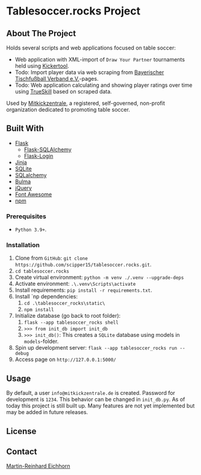# Tablesoccer.rocks Project

## About The Project

Holds several scripts and web applications focused on table soccer:

- Web application with XML-import of `Draw Your Partner` tournaments held using [Kickertool]([Kickertool](https://kickertool.de/)).
- Todo: Import player data via web scraping from [Bayerischer Tischfußball Verband e.V.](https://btfv.de/)-pages.
- Todo: Web application calculating and showing player ratings over time using [TrueSkill](https://en.wikipedia.org/wiki/TrueSkill) based on scraped data.

Used by [Mitkickzentrale](https://mitkickzentrale.de/), a registered, self-governed, non-profit organization dedicated to promoting table soccer.

## Built With

- [Flask]([Flask](https://flask.palletsprojects.com/en/2.2.x/))
  - [Flask-SQLAlchemy](https://flask-sqlalchemypalletsprojects.com/en/3.0.x/)
  - [Flask-Login](https://flask-login.readthedocs.io/en/latest/)
- [Jinja](https://jinja.palletsprojects.com/en/3.1.x/)
- [SQLite](https://sqlite.org/index.html)
- [SQLalchemy](https://www.sqlalchemy.org/)
- [Bulma](https://bulma.io/)
- [jQuery](https://jquery.com/)
- [Font Awesome](https://fontawesome.com/)
- [npm](https://www.npmjs.com/)

### Prerequisites

- `Python 3.9+`.

### Installation

1. Clone from `GitHub`: `git clone https://github.com/scipper15/tablesoccer.rocks.git`.
2. `cd tablesoccer.rocks`
3. Create virtual environment: `python -m venv ./.venv --upgrade-deps`
4. Activate environment: `.\.venv\Scripts\activate`
5. Install requirements: `pip install -r requirements.txt`.
6. Install `np dependencies:
   1. `cd .\tablesoccer_rocks\static\`
   2. `npm install`
7. Initialize database (go back to root folder):
   1. `flask --app tablesoccer_rocks shell`
   2. `>>> from init_db import init_db`
   3. `>>> init_db()`: This creates a `SQLite` database using models in `models`-folder.
8. Spin up development server: `flask --app tablesoccer_rocks run --debug`
9. Access page on `http://127.0.0.1:5000/`

## Usage

By default, a user `info@mitkickzentrale.de` is created. Password for development is `1234`. This behavior can be changed in `init_db.py`. As of today this project is still built up. Many features are not yet implemented but may be added in future releases.

## License

## Contact

[Martin-Reinhard Eichhorn](reinhard.eichhorn@gmail.com)
